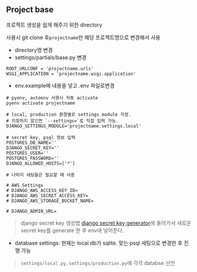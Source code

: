 ## Project base

프로젝트 생성을 쉽게 해주기 위한 directory


사용시 git clone 후`projectname`만 해당 프로젝트명으로 변경해서 사용

- directory명 변경
- settings/partials/base.py 변경
```
ROOT_URLCONF = 'projectname.urls'
WSGI_APPLICATION = 'projectname.wsgi.application'
```
- env.example에 내용을 넣고 .env 파일로변경
```
# pyenv, autoenv 사용시 자동 activate
pyenv activate projectname

# local, production 환경별로 settings module 지정.
# 지정하지 않으면 `--settings=`로 직접 입력 가능.
DJANGO_SETTINGS_MODULE='projectname.settings.local'

# secret key, psql 정보 입력
POSTGRES_DB_NAME=''
DJANGO_SECRET_KEY=''
POSTGRES_USER=''
POSTGRES_PASSWORD=''
DJANGO_ALLOWED_HOSTS=['*']

# 나머지 세팅들은 필요할 때 사용

# AWS Settings
# DJANGO_AWS_ACCESS_KEY_ID=
# DJANGO_AWS_SECRET_ACCESS_KEY=
# DJANGO_AWS_STORAGE_BUCKET_NAME=

# DJANGO_ADMIN_URL=
```

> django secret key 생성법
> [django secret key generator](http://www.miniwebtool.com/django-secret-key-generator/)에 들어가서 새로운 secret key를 generate 한 후 env에 넣어준다.


- database settings: 현재는 local db가 sqlite. 맞는 psql 세팅으로 변경한 후 진행 가능
> `settings/local.py`, `settings/production.py`에 각각 databse 선언
